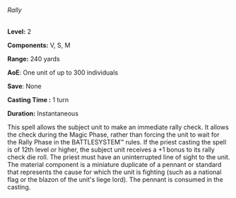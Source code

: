 ###### Rally

**Level:** 2

**Components:** V, S, M

**Range:** 240 yards

**AoE**: One unit of up to 300 individuals

**Save**: None

**Casting Time :** 1 turn

**Duration:** Instantaneous

This spell allows the subject unit to make an immediate rally check. It allows the check during the Magic Phase, rather than forcing the unit to wait for the Rally Phase in the BATTLESYSTEM™ rules. If the priest casting the spell is of 12th level or higher, the subject unit receives a +1 bonus to its rally check die roll. The priest must have an uninterrupted line of sight to the unit. The material component is a miniature duplicate of a pennant or standard that represents the cause for which the unit is fighting (such as a national flag or the blazon of the unit's liege lord). The pennant is consumed in the casting.